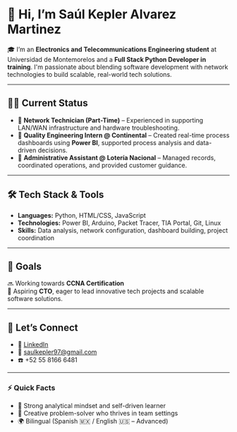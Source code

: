 # 👋 Hi, I’m Saúl Kepler Alvarez Martinez

🎓 I’m an **Electronics and Telecommunications Engineering student** at Universidad de Montemorelos and a **Full Stack Python Developer in training**. I'm passionate about blending software development with network technologies to build scalable, real-world tech solutions.

---

## 👨‍💻 Current Status
- 📡 **Network Technician (Part-Time)** – Experienced in supporting LAN/WAN infrastructure and hardware troubleshooting.
- 🧠 **Quality Engineering Intern @ Continental** – Created real-time process dashboards using **Power BI**, supported process analysis and data-driven decisions.
- 🎲 **Administrative Assistant @ Lotería Nacional** – Managed records, coordinated operations, and provided customer guidance.

---

## 🛠️ Tech Stack & Tools
- **Languages:** Python, HTML/CSS, JavaScript
- **Technologies:** Power BI, Arduino, Packet Tracer, TIA Portal, Git, Linux
- **Skills:** Data analysis, network configuration, dashboard building, project coordination

---

## 🚀 Goals
🔜 Working towards **CCNA Certification**  
🎯 Aspiring **CTO**, eager to lead innovative tech projects and scalable software solutions.

---

## 🔗 Let’s Connect
- 💼 [LinkedIn](https://www.linkedin.com/in/ingkepler/)
- 📧 saulkepler97@gmail.com
- ☎️ +52 55 8166 6481

---

### ⚡ Quick Facts
- 🎯 Strong analytical mindset and self-driven learner  
- 🧩 Creative problem-solver who thrives in team settings  
- 🌍 Bilingual (Spanish 🇲🇽 / English 🇺🇸 – Advanced)
